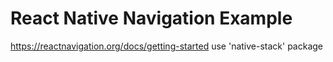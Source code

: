 # React Native Navigation Example 

https://reactnavigation.org/docs/getting-started
use 'native-stack' package

